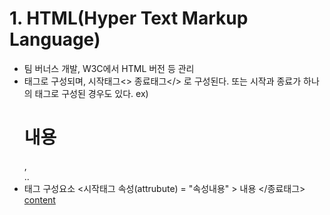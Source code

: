 # 1. HTML(Hyper Text Markup Language)
- 팀 버너스 개발, W3C에서 HTML 버전 등 관리
- 태그로 구성되며, 시작태그<> 종료태그</> 로 구성된다.
    또는 시작과 종료가 하나의 태그로 구성된 경우도 있다.
    ex) <h1>내용</h1> , <br/> ..
- 태그 구성요소
    <시작태그 속성(attrubute) = "속성내용" > 내용 </종료태그>
    <a href="http://www.naver.com"> content </a>


